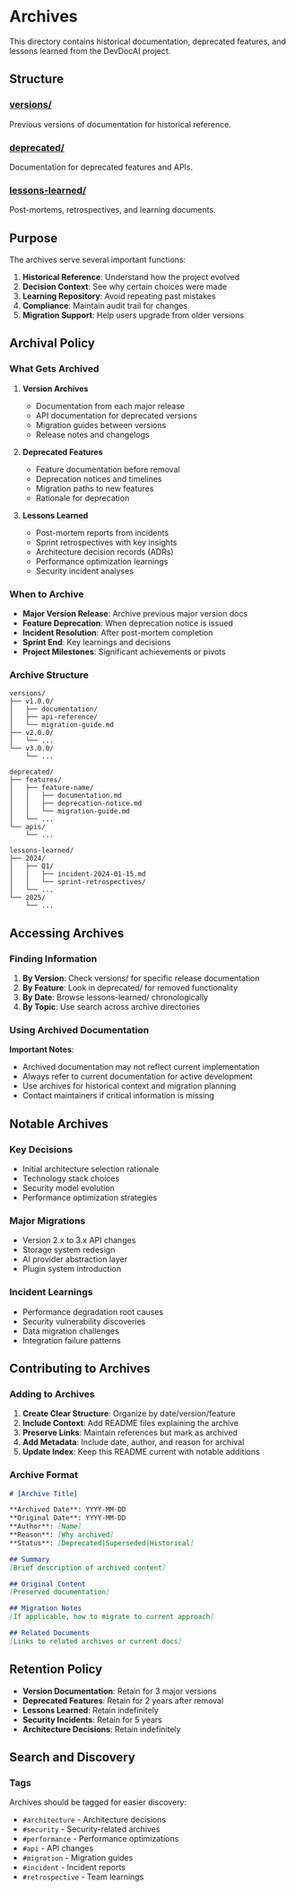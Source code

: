 # Archives

This directory contains historical documentation, deprecated features, and lessons learned from the DevDocAI project.

## Structure

### [versions/](versions/)
Previous versions of documentation for historical reference.

### [deprecated/](deprecated/)
Documentation for deprecated features and APIs.

### [lessons-learned/](lessons-learned/)
Post-mortems, retrospectives, and learning documents.

## Purpose

The archives serve several important functions:

1. **Historical Reference**: Understand how the project evolved
2. **Decision Context**: See why certain choices were made
3. **Learning Repository**: Avoid repeating past mistakes
4. **Compliance**: Maintain audit trail for changes
5. **Migration Support**: Help users upgrade from older versions

## Archival Policy

### What Gets Archived

1. **Version Archives**
   - Documentation from each major release
   - API documentation for deprecated versions
   - Migration guides between versions
   - Release notes and changelogs

2. **Deprecated Features**
   - Feature documentation before removal
   - Deprecation notices and timelines
   - Migration paths to new features
   - Rationale for deprecation

3. **Lessons Learned**
   - Post-mortem reports from incidents
   - Sprint retrospectives with key insights
   - Architecture decision records (ADRs)
   - Performance optimization learnings
   - Security incident analyses

### When to Archive

- **Major Version Release**: Archive previous major version docs
- **Feature Deprecation**: When deprecation notice is issued
- **Incident Resolution**: After post-mortem completion
- **Sprint End**: Key learnings and decisions
- **Project Milestones**: Significant achievements or pivots

### Archive Structure

```
versions/
├── v1.0.0/
│   ├── documentation/
│   ├── api-reference/
│   └── migration-guide.md
├── v2.0.0/
│   └── ...
└── v3.0.0/
    └── ...

deprecated/
├── features/
│   ├── feature-name/
│   │   ├── documentation.md
│   │   ├── deprecation-notice.md
│   │   └── migration-guide.md
│   └── ...
└── apis/
    └── ...

lessons-learned/
├── 2024/
│   ├── Q1/
│   │   ├── incident-2024-01-15.md
│   │   └── sprint-retrospectives/
│   └── ...
└── 2025/
    └── ...
```

## Accessing Archives

### Finding Information

1. **By Version**: Check versions/ for specific release documentation
2. **By Feature**: Look in deprecated/ for removed functionality
3. **By Date**: Browse lessons-learned/ chronologically
4. **By Topic**: Use search across archive directories

### Using Archived Documentation

**Important Notes**:
- Archived documentation may not reflect current implementation
- Always refer to current documentation for active development
- Use archives for historical context and migration planning
- Contact maintainers if critical information is missing

## Notable Archives

### Key Decisions
- Initial architecture selection rationale
- Technology stack choices
- Security model evolution
- Performance optimization strategies

### Major Migrations
- Version 2.x to 3.x API changes
- Storage system redesign
- AI provider abstraction layer
- Plugin system introduction

### Incident Learnings
- Performance degradation root causes
- Security vulnerability discoveries
- Data migration challenges
- Integration failure patterns

## Contributing to Archives

### Adding to Archives

1. **Create Clear Structure**: Organize by date/version/feature
2. **Include Context**: Add README files explaining the archive
3. **Preserve Links**: Maintain references but mark as archived
4. **Add Metadata**: Include date, author, and reason for archival
5. **Update Index**: Keep this README current with notable additions

### Archive Format

```markdown
# [Archive Title]

**Archived Date**: YYYY-MM-DD
**Original Date**: YYYY-MM-DD
**Author**: [Name]
**Reason**: [Why archived]
**Status**: [Deprecated|Superseded|Historical]

## Summary
[Brief description of archived content]

## Original Content
[Preserved documentation]

## Migration Notes
[If applicable, how to migrate to current approach]

## Related Documents
[Links to related archives or current docs]
```

## Retention Policy

- **Version Documentation**: Retain for 3 major versions
- **Deprecated Features**: Retain for 2 years after removal
- **Lessons Learned**: Retain indefinitely
- **Security Incidents**: Retain for 5 years
- **Architecture Decisions**: Retain indefinitely

## Search and Discovery

### Tags
Archives should be tagged for easier discovery:
- `#architecture` - Architecture decisions
- `#security` - Security-related archives
- `#performance` - Performance optimizations
- `#api` - API changes
- `#migration` - Migration guides
- `#incident` - Incident reports
- `#retrospective` - Team learnings
